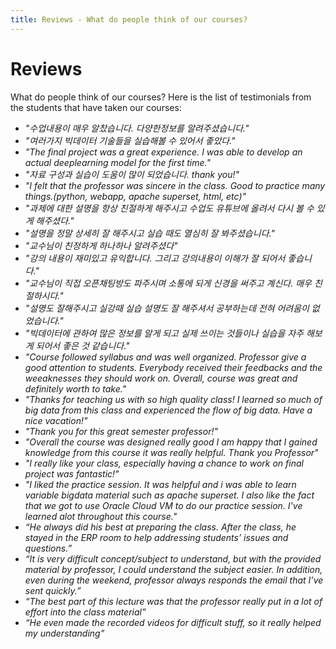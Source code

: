 ```yaml
---
title: Reviews - What do people think of our courses?
---
```


# Reviews

What do people think of our courses? Here is the list of testimonials from the students that have taken our courses:

- *"수업내용이 매우 알찼습니다. 다양한정보를 알려주셨습니다."*
- *"여러가지 빅데이터 기술들을 실습해볼 수 있어서 좋았다."*
- *"The final project was a great experience. I was able to develop an actual deeplearning model for the first time."*
- *"자료 구성과 실습이 도움이 많이 되었습니다. thank you!"*
- *"I felt that the professor was sincere in the class. Good to practice many things.(python, webapp, apache superset, html, etc)"*
- *"과제에 대한 설명을 항상 친절하게 해주시고 수업도 유튜브에 올려서 다시 볼 수 있게 해주셨다."*
- *"설명을 정말 상세히 잘 해주시고 실습 때도 열심히 잘 봐주셨습니다."*
- *"교수님이 친정하게 하나하나 알려주셨다"*
- *"강의 내용이 재미있고 유익합니다. 그리고 강의내용이 이해가 잘 되어서 좋습니다."*
- *"교수님이 직접 오픈채팅방도 파주시며 소통에 되게 신경을 써주고 계신다. 매우 친절하시다."*
- *"설명도 잘해주시고 실강때 실습 설명도 잘 해주셔서 공부하는데 전혀 어려움이 없었습니다."*
- *"빅데이터에 관하여 많은 정보를 알게 되고 실제 쓰이는 것들이나 실습을 자주 해보게 되어서 좋은 것 같습니다."*
- *"Course followed syllabus and was well organized. Professor give a good attention to students. Everybody received their feedbacks and the weeaknesses they should work on. Overall, course was great and definitely worth to take."*
- *"Thanks for teaching us with so high quality class! I learned so much of big data from this class and experienced the flow of big data. Have a nice vacation!"*
- *"Thank you for this great semester professor!"*
- *"Overall the course was designed really good I am happy that I gained knowledge from this course it was really helpful. Thank you Professor"*
- *"I really like your class, especially having a chance to work on final project was fantastic!"*
- *"I liked the practice session. It was helpful and i was able to learn variable bigdata material such as apache superset. I also like the fact that we got to use Oracle Cloud VM to do our practice session. I've learned alot throughout this course."*
- *“He always did his best at preparing the class. After the class, he stayed in the ERP room to help addressing students’ issues and questions.”*
- *“It is very difficult concept/subject to understand, but with the provided material by professor, I could understand the subject easier. In addition, even during the weekend, professor always responds the email that I’ve sent quickly.”*
- *“The best part of this lecture was that the professor really put in a lot of effort into the class material”*
- *“He even made the recorded videos for difficult stuff, so it really helped my understanding”*